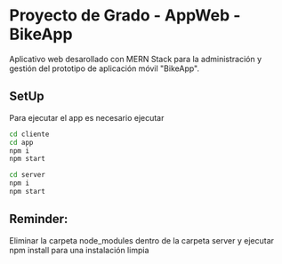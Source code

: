 # Proyecto de Grado - AppWeb - BikeApp

Aplicativo web desarollado con MERN Stack para la administración y gestión del prototipo de aplicación móvil "BikeApp".

## SetUp

Para ejecutar el app es necesario ejecutar

```bash
cd cliente
cd app
npm i
npm start

cd server
npm i
npm start
```

## Reminder:

Eliminar la carpeta node_modules dentro de la carpeta server y ejecutar npm install para una instalación limpia
